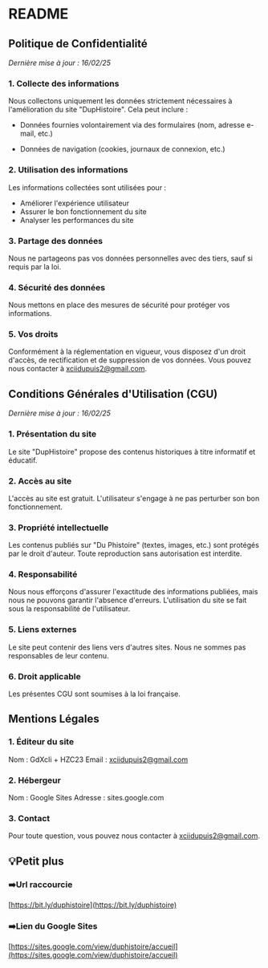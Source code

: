 # README
## Politique de Confidentialité

_Dernière mise à jour : 16/02/25_

### 1. Collecte des informations
Nous collectons uniquement les données strictement nécessaires à l'amélioration du site "DupHistoire". Cela peut inclure :
- Données fournies volontairement via des formulaires (nom, adresse e-mail, etc.)

- Données de navigation (cookies, journaux de connexion, etc.)

### 2. Utilisation des informations
Les informations collectées sont utilisées pour :
- Améliorer l'expérience utilisateur
- Assurer le bon fonctionnement du site
- Analyser les performances du site

### 3. Partage des données
Nous ne partageons pas vos données personnelles avec des tiers, sauf si requis par la loi.

### 4. Sécurité des données
Nous mettons en place des mesures de sécurité pour protéger vos informations.

### 5. Vos droits
Conformément à la réglementation en vigueur, vous disposez d'un droit d'accès, de rectification et de suppression de vos données. Vous pouvez nous contacter à xciidupuis2@gmail.com.

## Conditions Générales d'Utilisation (CGU)

_Dernière mise à jour : 16/02/25_

### 1. Présentation du site
Le site "DupHistoire" propose des contenus historiques à titre informatif et éducatif.

### 2. Accès au site
L'accès au site est gratuit. L'utilisateur s'engage à ne pas perturber son bon fonctionnement.

### 3. Propriété intellectuelle
Les contenus publiés sur "Du Phistoire" (textes, images, etc.) sont protégés par le droit d'auteur. Toute reproduction sans autorisation est interdite.

### 4. Responsabilité
Nous nous efforçons d'assurer l'exactitude des informations publiées, mais nous ne pouvons garantir l'absence d'erreurs. L'utilisation du site se fait sous la responsabilité de l'utilisateur.

### 5. Liens externes
Le site peut contenir des liens vers d'autres sites. Nous ne sommes pas responsables de leur contenu.

### 6. Droit applicable
Les présentes CGU sont soumises à la loi française.

## Mentions Légales

### 1. Éditeur du site
Nom : GdXcIi + HZC23
Email : xciidupuis2@gmail.com

### 2. Hébergeur
Nom : Google Sites
Adresse : sites.google.com

### 3. Contact
Pour toute question, vous pouvez nous contacter à xciidupuis2@gmail.com.

## 💡Petit plus

### ➡️Url raccourcie
[https://bit.ly/duphistoire](https://bit.ly/duphistoire)

### ➡️Lien du Google Sites
[https://sites.google.com/view/duphistoire/accueil](https://sites.google.com/view/duphistoire/accueil)
